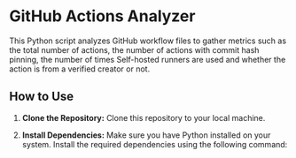 # GitHub Actions Analyzer

This Python script analyzes GitHub workflow files to gather metrics such as the total number of actions, the number of actions with commit hash pinning, the number of times Self-hosted runners are used and whether the action is from a verified creator or not.

## How to Use

1. **Clone the Repository:** Clone this repository to your local machine.

2. **Install Dependencies:** Make sure you have Python installed on your system. Install the required dependencies using the following command:
